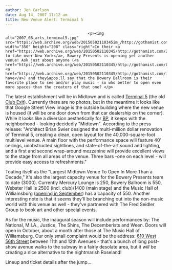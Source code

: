```yaml
---
author: Jen Carlson
date: Aug 14, 2007 11:12 am
title: New Venue Alert: Terminal 5
---
```


	
										<p><img alt="2007_08_arts_terminal5.jpg" src="https://web.archive.org/web/20150502110345im_/http://gothamist.com/attachments/arts_jen/2007_08_arts_terminal5.jpg" width="350" height="208" class="right">In their <a href="https://web.archive.org/web/20150502110345/http://gothamist.com/2007/06/07/bowery.php">quest to take over New York</a>, Bowery Presents is opening yet another venue! Ask just about anyone (<a href="https://web.archive.org/web/20150502110345/http://gothamist.com/band_interview">and</a> <a href="https://web.archive.org/web/20150502110345/http://gothamist.com/interview">we have</a>) and they&apos;ll say that the Bowery Ballroom is their favorite place to see and/or play music - so who better to open even more spaces than the creators of that one? </p>

<p>The latest establishment will be in Midtown and is called <a href="https://web.archive.org/web/20150502110345/http://www.terminal5nyc.com/">Terminal 5</a> (the old <a href="https://web.archive.org/web/20150502110345/http://www.clubplanet.com/Venues/130501/New-York/Club-Exit">Club Exit</a>). Currently there are no photos, but in the meantime it looks like that Google Street View image is the outside building where the new venue is housed (it will be one door down from that car dealership on the corner). While it looks like a diversion aesthetically for <a href="https://web.archive.org/web/20150502110345/http://bowerypresents.com/">BP</a>, it keeps with the neighborhood - looking decidedly &quot;Midtown&quot;. According to the press release: &quot;Architect Brian Swier designed the multi-million dollar renovation of Terminal 5, creating a clean, open layout for the 40,000-square-foot multilevel venue.  A main floor with the performance space will feature 40&apos; ceilings, unobstructed sightlines, and state-of-the-art sound and lighting, and a first and second wrap-around mezzanine will provide excellent views to the stage from all areas of the venue.  Three bars -one on each level - will provide easy access to refreshments.&quot; </p>

<p>Touting itself as the &quot;Largest Midtown Venue To Open In More Than a Decade,&quot; it&apos;s also the largest capacity venue for the Bowery Presents team to date (3000). Currently Mercury Lounge is 250, Bowery Ballroom is 550, Webster Hall is 2500 (incl. club)/1400 (main stage) and the Music Hall of Williamsburg (<a href="https://web.archive.org/web/20150502110345/http://gothamist.com/2007/06/20/wburg.php">opening in September</a>) has a capacity of 550. Another interesting note is that it seems they&apos;ll be branching out into the non-music world with this venue as well - they&apos;ve partnered with The Fred Seidler Group to book art and other special events.</p>

<p>As for the music, the inaugural season will include performances by: The National, M.I.A., Justice, The Shins, The Decemberists and Ween. Doors will open in October, about a month after those at The Music Hall of Williamsburg. Our only small complaint would be the address: <a href="https://web.archive.org/web/20150502110345/http://maps.google.com/maps?q=610+W+56th+St,+New+York,+NY+10019,+USA&amp;ie=UTF8&amp;ll=40.76974,-73.992019&amp;spn=0.001014,0.002261&amp;t=k&amp;z=19&amp;om=0">610 West 56th Street</a> between 11th and 12th Avenues - that&apos;s a bunch of long post-show avenue walks to the subway in a fairly desolate area, but it <em>will</em> be creating a nice alternative to the nightmarish Roseland!</p>

<p>Lineup and ticket details after the jump...</p>					
										
									
				